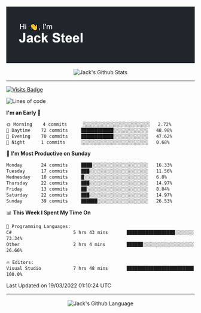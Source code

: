 <p align="center">
  <img align="center" src="https://github.com/JackSteel97/JackSteel97/blob/main/header.png?raw=true" alt="Hi, I'm Jack Steel" /> 
 </p>
<p align="center">
 <img align="center" src="https://github-readme-stats.vercel.app/api?username=jacksteel97&show_icons=true&count_private=true&theme=dracula" alt="Jack's Github Stats" /> 
</p>

<hr/>

[![Visits Badge](https://badges.pufler.dev/visits/JackSteel97/JackSteel97?color=blue&label=Profile%20Visits)](https://github.com/JackSteel97)
<!--START_SECTION:waka-->
![Lines of code](https://img.shields.io/badge/From%20Hello%20World%20I%27ve%20Written-908%20Thousand%20lines%20of%20code-blue)

**I'm an Early 🐤** 

```text
🌞 Morning    4 commits      ░░░░░░░░░░░░░░░░░░░░░░░░░   2.72% 
🌆 Daytime    72 commits     ████████████░░░░░░░░░░░░░   48.98% 
🌃 Evening    70 commits     ████████████░░░░░░░░░░░░░   47.62% 
🌙 Night      1 commits      ░░░░░░░░░░░░░░░░░░░░░░░░░   0.68%

```
📅 **I'm Most Productive on Sunday** 

```text
Monday       24 commits     ████░░░░░░░░░░░░░░░░░░░░░   16.33% 
Tuesday      17 commits     ███░░░░░░░░░░░░░░░░░░░░░░   11.56% 
Wednesday    10 commits     █░░░░░░░░░░░░░░░░░░░░░░░░   6.8% 
Thursday     22 commits     ███░░░░░░░░░░░░░░░░░░░░░░   14.97% 
Friday       13 commits     ██░░░░░░░░░░░░░░░░░░░░░░░   8.84% 
Saturday     22 commits     ███░░░░░░░░░░░░░░░░░░░░░░   14.97% 
Sunday       39 commits     ██████░░░░░░░░░░░░░░░░░░░   26.53%

```


📊 **This Week I Spent My Time On** 

```text
💬 Programming Languages: 
C#                       5 hrs 43 mins       ██████████████████░░░░░░░   73.34% 
Other                    2 hrs 4 mins        ██████░░░░░░░░░░░░░░░░░░░   26.66%

🔥 Editors: 
Visual Studio            7 hrs 48 mins       █████████████████████████   100.0%

```


 Last Updated on 19/03/2022 01:10:24 UTC
<!--END_SECTION:waka-->

<hr/>

<p align="center">
    <img align="center" src="https://github-readme-stats.vercel.app/api/top-langs/?username=jacksteel97&langs_count=10&layout=compact&theme=dracula" alt="Jack's Github Language" /> 
</p>
